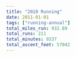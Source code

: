 ```yaml
---
title: "2010 Running"
date: 2011-01-01
tags: ["running-annual"]
total_miles_run: 932.89
total_runs: 211
total_minutes: 9337
total_ascent_feet: 57042
---
```

